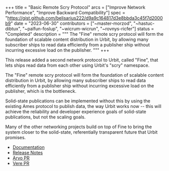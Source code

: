 +++
title = "Basic Remote Scry Protocol"
arcs = ["Improve Network Performance", "Improve Backward Compatibility"]
spec = "https://gist.github.com/belisarius222/d9a9c164817d3e8bbda3c45f7d2000b9"
date = "2023-06-30"
contributors = ["~master-morzod", "~hastuc-dibtux", "~palfun-foslup", "~wicrum-wicrun", "~rovnys-ricfer"]
status = "Completed"
description = """
The "Fine" remote scry protocol will form the foundation of scalable content distribution in Urbit, by allowing many subscriber ships to read data efficiently from a publisher ship without incurring excessive load on the publisher.
"""
+++

This release added a second network protocol to Urbit, called "Fine", that lets ships read data from each other using Urbit's "scry" namespace.

The "Fine" remote scry protocol will form the foundation of scalable content distribution in Urbit, by allowing many subscriber ships to read data efficiently from a publisher ship without incurring excessive load on the publisher, which is the bottleneck.

Solid-state publications can be implemented without this by using the existing Ames protocol to publish data, the way Urbit works now -- this will achieve the reliability and developer experience goals of solid-state publications, but not the scaling goals.

Many of the other networking projects build on top of Fine to bring the system closer to the solid-state, referentially transparent future that Urbit promises.

- [Documentation](https://developers.urbit.org/guides/additional/remote-scry)
- [Release Notes](https://github.com/urbit/urbit/releases/tag/urbit-os-v2.139)
- [Arvo PR](https://github.com/urbit/urbit/pull/6406)
- [Vere PR](https://github.com/urbit/vere/pull/305)
